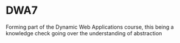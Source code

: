 # DWA7
Forming part of the Dynamic Web Applications course, this being a knowledge check going over the understanding of abstraction 
